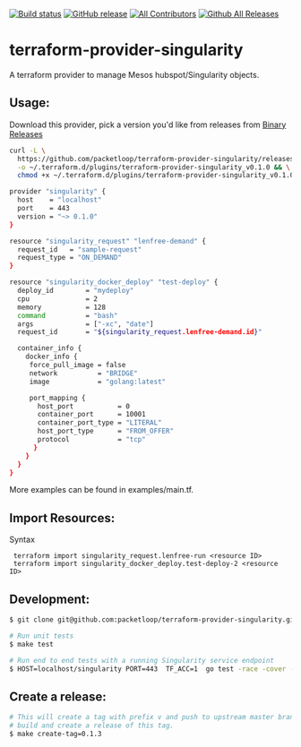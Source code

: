 [![Build status](https://circleci.com/gh/packetloop/terraform-provider-singularity.svg?style=shield&circle-token=:circle-token)](https://circleci.com/gh/packetloop/terraform-provider-singularity)
[![GitHub release](https://img.shields.io/github/release/packetloop/terraform-provider-singularity.svg)](https://github.com/packetloop/terraform-provider-singularity/releases/)
[![All Contributors](https://img.shields.io/github/contributors/packetloop/terraform-provider-singularity.svg?longCache=true&style=flat-square&colorB=orange&label=all%20contributors)](#contributors)
[![Github All Releases](https://img.shields.io/github/downloads/packetloop/terraform-provider-singularity/total.svg)]()


# terraform-provider-singularity

A terraform provider to manage Mesos hubspot/Singularity objects.

## Usage:

Download this provider, pick a version you'd like from releases from
[Binary Releases](https://github.com/packetloop/terraform-provider-singularity/releases)

```bash
curl -L \
  https://github.com/packetloop/terraform-provider-singularity/releases/download/v0.1.0/terraform-provider-singularity_v0.1.0_Darwin_x86_64 \
  -o ~/.terraform.d/plugins/terraform-provider-singularity_v0.1.0 && \
  chmod +x ~/.terraform.d/plugins/terraform-provider-singularity_v0.1.0
```

```bash
provider "singularity" {
  host    = "localhost"
  port    = 443
  version = "~> 0.1.0"
}

resource "singularity_request" "lenfree-demand" {
  request_id   = "sample-request"
  request_type = "ON_DEMAND"
}

resource "singularity_docker_deploy" "test-deploy" {
  deploy_id        = "mydeploy"
  cpu              = 2
  memory           = 128
  command          = "bash"
  args             = ["-xc", "date"]
  request_id       = "${singularity_request.lenfree-demand.id}"

  container_info {
    docker_info {
     force_pull_image = false
     network          = "BRIDGE"
     image            = "golang:latest"

     port_mapping {
       host_port           = 0
       container_port      = 10001
       container_port_type = "LITERAL"
       host_port_type      = "FROM_OFFER"
       protocol            = "tcp"
      }
    }
  }
}
```

More examples can be found in examples/main.tf.

## Import Resources:

Syntax

```
 terraform import singularity_request.lenfree-run <resource ID>
 terraform import singularity_docker_deploy.test-deploy-2 <resource ID>
```

## Development:

```bash
$ git clone git@github.com:packetloop/terraform-provider-singularity.git

# Run unit tests
$ make test

# Run end to end tests with a running Singularity service endpoint
$ HOST=localhost/singularity PORT=443  TF_ACC=1  go test -race -cover -v ./...
```

## Create a release:

```bash
# This will create a tag with prefix v and push to upstream master branch. CircleCI will then
# build and create a release of this tag.
$ make create-tag=0.1.3
```
